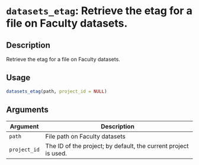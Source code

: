 # `datasets_etag`: Retrieve the etag for a file on Faculty datasets.

## Description

Retrieve the etag for a file on Faculty datasets.

## Usage

```r
datasets_etag(path, project_id = NULL)
```

## Arguments

Argument      |Description
------------- |----------------
```path```     |     File path on Faculty datasets
```project_id```     |     The ID of the project; by default, the current project is used.
